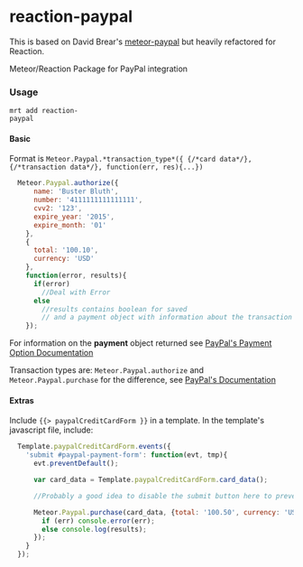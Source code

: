 reaction-paypal
=============

This is based on David Brear's [meteor-paypal](https://github.com/DavidBrear/meteor-paypal.git)
but heavily refactored for Reaction.

Meteor/Reaction Package for PayPal integration


### Usage
```console
mrt add reaction-
paypal
```

#### Basic

Format is `Meteor.Paypal.*transaction_type*({ {/*card data*/}, {/*transaction data*/}, function(err, res){...})`

```javascript
  Meteor.Paypal.authorize({
      name: 'Buster Bluth',
      number: '4111111111111111',
      cvv2: '123',
      expire_year: '2015',
      expire_month: '01'
    },
    {
      total: '100.10',
      currency: 'USD'
    },
    function(error, results){
      if(error)
        //Deal with Error
      else
        //results contains boolean for saved
        // and a payment object with information about the transaction
    });
```

For information on the **payment** object returned see [PayPal's Payment Option Documentation](https://developer.paypal.com/webapps/developer/docs/api/#common-payments-objects)

Transaction types are: `Meteor.Paypal.authorize` and
`Meteor.Paypal.purchase` for the difference, see [PayPal's
Documentation](https://developer.paypal.com/webapps/developer/docs/api/#payments)
#### Extras

Include `{{> paypalCreditCardForm }}` in a template. In the template's javascript file, include:
``` javascript
  Template.paypalCreditCardForm.events({
    'submit #paypal-payment-form': function(evt, tmp){
      evt.preventDefault();

      var card_data = Template.paypalCreditCardForm.card_data();

      //Probably a good idea to disable the submit button here to prevent multiple submissions.

      Meteor.Paypal.purchase(card_data, {total: '100.50', currency: 'USD'}, function(err, results){
        if (err) console.error(err);
        else console.log(results);
      });
    }
  });
```
